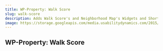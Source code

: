 ```yaml
--- 
title: WP-Property: Walk Score
slug: walk-score
description: Adds Walk Score's and Neighborhood Map's Widgets and Shortcodes to your Site powered by WP-Property plugin. And allows to sort and search your listings by Walk Score.
image: https://storage.googleapis.com/media.usabilitydynamics.com/2015/08/d8b0c27d-icon-300x300.png
---
```


## WP-Property: Walk Score